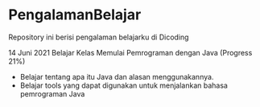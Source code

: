 # PengalamanBelajar
Repository ini berisi pengalaman belajarku di Dicoding

14 Juni 2021
Belajar Kelas Memulai Pemrograman dengan Java (Progress 21%)
  * Belajar tentang apa itu Java dan alasan menggunakannya.
  * Belajar tools yang dapat digunakan untuk menjalankan bahasa pemrograman Java
